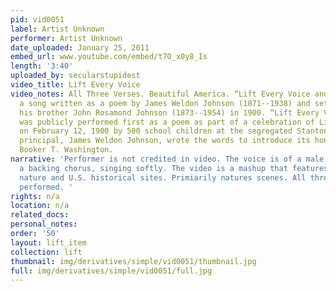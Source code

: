 ```yaml
---
pid: vid0051
label: Artist Unknown
performer: Artist Unknown
date_uploaded: January 25, 2011
embed_url: www.youtube.com/embed/t7O_x0y8_Is
length: '3:40'
uploaded_by: secularstupidest
video_title: Lift Every Voice
video_notes: All Three Verses. Beautiful America. “Lift Every Voice and Sin” — is
  a song written as a poem by James Weldon Johnson (1871--1938) and set to music by
  his brother John Rosamond Johnson (1873--1954) in 1900. “Lift Every Voice and Sing”
  was publicly performed first as a poem as part of a celebration of Lincoln's Birthday
  on February 12, 1900 by 500 school children at the segregated Stanton School. Its
  principal, James Weldon Johnson, wrote the words to introduce its honored guest
  Booker T. Washington.
narrative: 'Performer is not credited in video. The voice is of a male soloist with
  a backing chorus, singing softly. The video is a mashup that features images from
  nature and U.S. historical sites. Primiarily natures scenes. All three verses are
  performed. '
rights: n/a
location: n/a
related_docs: 
personal_notes: 
order: '50'
layout: lift_item
collection: lift
thumbnail: img/derivatives/simple/vid0051/thumbnail.jpg
full: img/derivatives/simple/vid0051/full.jpg
---
```

